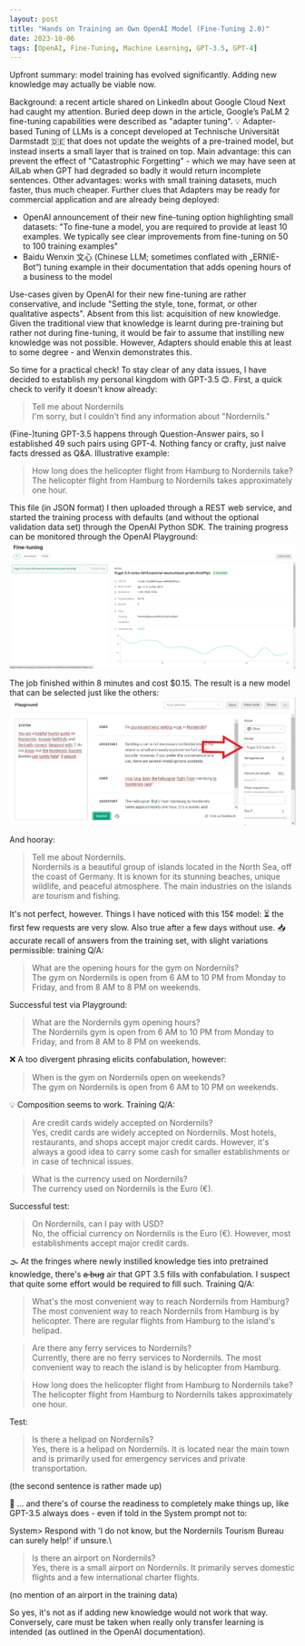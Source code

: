```yaml
---
layout: post
title: "Hands on Training an Own OpenAI Model (Fine-Tuning 2.0)"
date: 2023-10-06
tags: [OpenAI, Fine-Tuning, Machine Learning, GPT-3.5, GPT-4]
---
```


Upfront summary: model training has evolved significantly. Adding new knowledge may actually be viable now.

Background: a recent article shared on LinkedIn about Google Cloud Next had caught my attention. Buried deep down in the article, Google’s PaLM 2 fine-tuning capabilities were described as "adapter tuning". 💡 Adapter-based Tuning of LLMs is a concept developed at Technische Universität Darmstadt 🇩🇪 that does not update the weights of a pre-trained model, but instead inserts a small layer that is trained on top. Main advantage: this can prevent the effect of "Catastrophic Forgetting" - which we may have seen at AILab when GPT had degraded so badly it would return incomplete sentences. Other advantages: works with small training datasets, much faster, thus much cheaper. Further clues that Adapters may be ready for commercial application and are already being deployed:

- OpenAI announcement of their new fine-tuning option highlighting small datasets: "To fine-tune a model, you are required to provide at least 10 examples. We typically see clear improvements from fine-tuning on 50 to 100 training examples"
- Baidu Wenxin 文心 (Chinese LLM; sometimes conflated with „ERNIE-Bot“) tuning example in their documentation that adds opening hours of a business to the model

Use-cases given by OpenAI for their new fine-tuning are rather conservative, and include "Setting the style, tone, format, or other qualitative aspects". Absent from this list: acquisition of new knowledge. Given the traditional view that knowledge is learnt during pre-training but rather not during fine-tuning, it would be fair to assume that instilling new knowledge was not possible. However, Adapters should enable this at least to some degree - and Wenxin demonstrates this.

So time for a practical check! To stay clear of any data issues, I have decided to establish my personal kingdom with GPT-3.5 😊. First, a quick check to verify it doesn't know already:

> Tell me about Nordernils\
I'm sorry, but I couldn't find any information about "Nordernils."

(Fine-)tuning GPT-3.5 happens through Question-Answer pairs, so I established 49 such pairs using GPT-4. Nothing fancy or crafty, just naive facts dressed as Q&A. Illustrative example:

> How long does the helicopter flight from Hamburg to Nordernils take?\
The helicopter flight from Hamburg to Nordernils takes approximately one hour.

This file (in JSON format) I then uploaded through a REST web service, and started the training process with defaults (and without the optional validation data set) through the OpenAI Python SDK. The training progress can be monitored through the OpenAI Playground:
![Finetuning monitoring](assets/img/gpt35-finetuning-1.png)

The job finished within 8 minutes and cost $0.15.
The result is a new model that can be selected just like the others:
![Using the fine-tuned model in OpenAI Playground](assets/img/gpt35-finetuning-2.png)

And hooray:

> Tell me about Nordernils.\
Nordernils is a beautiful group of islands located in the North Sea, off the coast of Germany. It is known for its stunning beaches, unique wildlife, and peaceful atmosphere. The main industries on the islands are tourism and fishing.

It's not perfect, however. Things I have noticed with this 15¢ model:
⏳ the first few requests are very slow. Also true after a few days without use.
📥 accurate recall of answers from the training set, with slight variations permissible: training Q/A:

> What are the opening hours for the gym on Nordernils?\
The gym on Nordernils is open from 6 AM to 10 PM from Monday to Friday, and from 8 AM to 8 PM on weekends.

Successful test via Playground:

> What are the Nordernils gym opening hours?\
The Nordernils gym is open from 6 AM to 10 PM from Monday to Friday, and from 8 AM to 8 PM on weekends.

❌ A too divergent phrasing elicits confabulation, however:

> When is the gym on Nordernils open on weekends?\
The gym on Nordernils is open from 6 AM to 10 PM on weekends.

💡 Composition seems to work. Training Q/A:

> Are credit cards widely accepted on Nordernils?\
Yes, credit cards are widely accepted on Nordernils. Most hotels, restaurants, and shops accept major credit cards. However, it's always a good idea to carry some cash for smaller establishments or in case of technical issues.

> What is the currency used on Nordernils?\
The currency used on Nordernils is the Euro (€).

Successful test:

> On Nordernils, can I pay with USD?\
No, the official currency on Nordernils is the Euro (€). However, most establishments accept major credit cards.

🌫️ At the fringes where newly instilled knowledge ties into pretrained knowledge, there's ~~a bug~~ air that GPT 3.5 fills with confabulation. I suspect that quite some effort would be required to fill such. Training Q/A:

> What's the most convenient way to reach Nordernils from Hamburg?\
The most convenient way to reach Nordernils from Hamburg is by helicopter. There are regular flights from Hamburg to the island's helipad.

> Are there any ferry services to Nordernils?\
Currently, there are no ferry services to Nordernils. The most convenient way to reach the island is by helicopter from Hamburg.

> How long does the helicopter flight from Hamburg to Nordernils take?\
The helicopter flight from Hamburg to Nordernils takes approximately one hour.

Test:

> Is there a helipad on Nordernils?\
Yes, there is a helipad on Nordernils. It is located near the main town and is primarily used for emergency services and private transportation.

(the second sentence is rather made up)

🤪 ... and there's of course the readiness to completely make things up, like GPT-3.5 always does - even if told in the System prompt not to:

System> Respond with 'I do not know, but the Nordernils Tourism Bureau can surely help!' if unsure.\
> Is there an airport on Nordernils?\
Yes, there is a small airport on Nordernils. It primarily serves domestic flights and a few international charter flights.

(no mention of an airport in the training data)

So yes, it's not as if adding new knowledge would not work that way. Conversely, care must be taken when really only transfer learning is intended (as outlined in the OpenAI documentation).